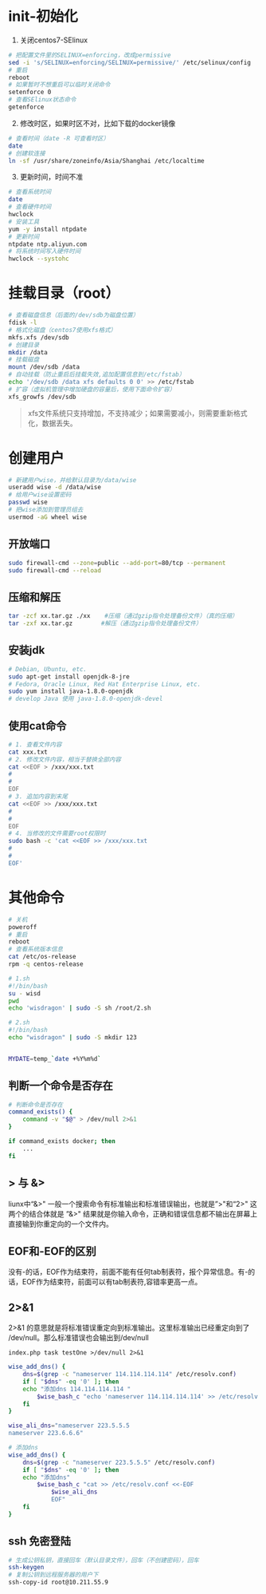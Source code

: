 # init-初始化

1. 关闭centos7-SElinux

```sh
# 把配置文件里的SELINUX=enforcing，改成permissive
sed -i 's/SELINUX=enforcing/SELINUX=permissive/' /etc/selinux/config
# 重启
reboot
# 如果暂时不想重启可以临时关闭命令
setenforce 0
# 查看SElinux状态命令
getenforce
```

2. 修改时区，如果时区不对，比如下载的docker镜像

```sh
# 查看时间（date -R 可查看时区）
date
# 创建软连接
ln -sf /usr/share/zoneinfo/Asia/Shanghai /etc/localtime
```

3. 更新时间，时间不准

```sh
# 查看系统时间
date
# 查看硬件时间
hwclock
# 安装工具
yum -y install ntpdate
# 更新时间
ntpdate ntp.aliyun.com
# 将系统时间写入硬件时间
hwclock --systohc
```

# 挂载目录（root）

```sh
# 查看磁盘信息（后面的/dev/sdb为磁盘位置）
fdisk -l
# 格式化磁盘（centos7使用xfs格式）
mkfs.xfs /dev/sdb
# 创建目录
mkdir /data
# 挂载磁盘
mount /dev/sdb /data
# 自动挂载（防止重启后挂载失效,追加配置信息到/etc/fstab）
echo '/dev/sdb /data xfs defaults 0 0' >> /etc/fstab
# 扩容（虚拟机管理中增加硬盘的容量后，使用下面命令扩容）
xfs_growfs /dev/sdb
```

> xfs文件系统只支持增加，不支持减少；如果需要减小，则需要重新格式化，数据丢失。

# 创建用户

```sh
# 新建用户wise，并给默认目录为/data/wise
useradd wise -d /data/wise
# 给用户wise设置密码
passwd wise
# 把wise添加到管理员组去
usermod -aG wheel wise
```

## 开放端口

```sh
sudo firewall-cmd --zone=public --add-port=80/tcp --permanent
sudo firewall-cmd --reload
```

## 压缩和解压

```sh
tar -zcf xx.tar.gz ./xx    #压缩（通过gzip指令处理备份文件）（真的压缩）
tar -zxf xx.tar.gz        #解压（通过gzip指令处理备份文件）
```

## 安装jdk

```sh
# Debian, Ubuntu, etc.
sudo apt-get install openjdk-8-jre
# Fedora, Oracle Linux, Red Hat Enterprise Linux, etc.
sudo yum install java-1.8.0-openjdk
# develop Java 使用 java-1.8.0-openjdk-devel
```

## 使用cat命令

```sh
# 1. 查看文件内容
cat xxx.txt
# 2. 修改文件内容，相当于替换全部内容
cat <<EOF > /xxx/xxx.txt
#
#
EOF
# 3. 追加内容到末尾
cat <<EOF >> /xxx/xxx.txt
#
#
EOF
# 4. 当修改的文件需要root权限时
sudo bash -c 'cat <<EOF >> /xxx/xxx.txt
#
#
EOF'
```

# 其他命令

```sh
# 关机
poweroff
# 重启
reboot
# 查看系统版本信息
cat /etc/os-release
rpm -q centos-release
```

```bash
# 1.sh
#!/bin/bash
su - wisd
pwd
echo 'wisdragon' | sudo -S sh /root/2.sh

# 2.sh
#!/bin/bash
echo "wisdragon" | sudo -S mkdir 123


MYDATE=temp_`date +%Y%m%d`
```

## 判断一个命令是否存在

```sh
# 判断命令是否存在
command_exists() {
    command -v "$@" > /dev/null 2>&1
}

if command_exists docker; then
    ...
fi
```

## > 与 &>

liunx中“&>" 一般一个搜索命令有标准输出和标准错误输出，也就是”>"和“2>" 这两个的结合体就是 ”&>" 结果就是你输入命令，正确和错误信息都不输出在屏幕上直接输到你重定向的一个文件内。

## EOF和-EOF的区别

没有-的话，EOF作为结束符，前面不能有任何tab制表符，报个异常信息。有-的话，EOF作为结束符，前面可以有tab制表符,容错率更高一点。

## 2>&1

2>&1 的意思就是将标准错误重定向到标准输出。这里标准输出已经重定向到了 /dev/null。那么标准错误也会输出到/dev/null

```
index.php task testOne >/dev/null 2>&1
```

```sh
wise_add_dns() {
    dns=$(grep -c "nameserver 114.114.114.114" /etc/resolv.conf)
    if [ "$dns" -eq '0' ]; then
    echo "添加dns 114.114.114.114 "
        $wise_bash_c "echo 'nameserver 114.114.114.114' >> /etc/resolv.conf"
    fi
}

wise_ali_dns="nameserver 223.5.5.5
nameserver 223.6.6.6"

# 添加dns
wise_add_dns() {
    dns=$(grep -c "nameserver 223.5.5.5" /etc/resolv.conf)
    if [ "$dns" -eq '0' ]; then
    echo "添加dns"
        $wise_bash_c "cat >> /etc/resolv.conf <<-EOF
            $wise_ali_dns 
            EOF"
    fi
}
```

## ssh 免密登陆

```sh
# 生成公钥私钥，直接回车（默认目录文件），回车（不创建密码），回车
ssh-keygen
# 复制公钥到远程服务器的用户下
ssh-copy-id root@10.211.55.9
```
